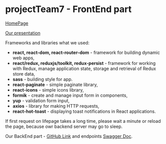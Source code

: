 # projectTeam7 - FrontEnd part

[HomePage](https://DiBaranovska.github.io/projectTeam7/main)

[Our presentation](https://drive.google.com/file/d/17N4e67E93KYEsbelXF0qLjfHO6GQqbzM/view?usp=sharing)

Frameworks and libraries what we used:

- **react, react-dom, react-router-dom** - framework for building dynamic web
  apps,
- **react/redux, reduxjs/toolkit, redux-persist** - framework for working with
  Redux, manage application state, storage and retrieval of Redux store data,
- **sass** - building style for app.
- **react-paginate** - simple paginate library,
- **react-icons** - simple icons library,
- **formik** - create and manage input form in components,
- **yup** - validation form input,
- **axios** - library for making HTTP requests,
- **react-hot-toast** - displaying toast notifications in React applications.

If first request on lifepage takes a long time, please wait a minute or reload
the page, because owr backend server may go to sleep.

Our BackEnd part -
[GitHub Link](https://github.com/Aleks-corp/projectTeam7-backend) and endpoints
[Swagger Doc](https://projectteam7-backend.onrender.com/api-docs/).
